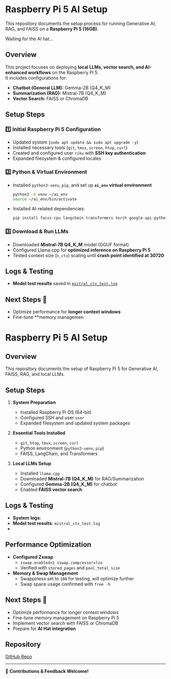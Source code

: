 # Raspberry Pi 5 AI Setup

This repository documents the setup process for running Generative AI, RAG, and FAISS on a **Raspberry Pi 5 (16GB)**.

Waiting for the AI hat...

## Overview

This project focuses on deploying **local LLMs, vector search, and AI-enhanced workflows** on the Raspberry Pi 5.  
It includes configurations for:
- **Chatbot (General LLM):** Gemma-2B (Q4_K_M)
- **Summarization (RAG):** Mistral-7B (Q4_K_M)
- **Vector Search:** FAISS or ChromaDB

## Setup Steps

### 1️⃣ Initial Raspberry Pi 5 Configuration
- Updated system (`sudo apt update && sudo apt upgrade -y`)
- Installed necessary tools (`git`, `tmux`, `screen`, `htop`, `curl`)
- Created and configured user `riku` with **SSH key authentication**
- Expanded filesystem & configured locales

### 2️⃣ Python & Virtual Environment
- Installed `python3-venv`, `pip`, and set up **`ai_env` virtual environment**  
  ```bash
  python3 -m venv ~/ai_env
  source ~/ai_env/bin/activate
  ```
- Installed AI-related dependencies:
  ```bash
  pip install faiss-cpu langchain transformers torch google-api-python-client google-auth
  ```

### 3️⃣ Download & Run LLMs
- Downloaded **Mistral-7B Q4_K_M** model (GGUF format)
- Configured Llama.cpp for **optimized inference on Raspberry Pi 5**
- Tested context size (`n_ctx`) scaling until **crash point identified at 30720**

## Logs & Testing 
- **Model test results** saved in [`mistral_ctx_test.log`](mistral_ctx_test.log)

## Next Steps 🚀
- Optimize performance for **longer context windows**
- Fine-tune **memory managemen

# Raspberry Pi 5 AI Setup

## Overview
This repository documents the setup of Raspberry Pi 5 for Generative AI, FAISS, RAG, and local LLMs.
## Setup Steps
1. **System Preparation**
   - Installed Raspberry Pi OS (64-bit)
   - Configured SSH and user `user`
   - Expanded filesystem and updated system packages

2. **Essential Tools Installed**
   - `git`, `htop`, `tmux`, `screen`, `curl`
   - Python environment (`python3-venv`, `pip`)
   - FAISS, LangChain, and Transformers

3. **Local LLMs Setup**
   - Installed `llama.cpp`
   - Downloaded **Mistral-7B (Q4_K_M)** for RAG/Summarization
   - Configured **Gemma-2B (Q4_K_M)** for chatbot
   - Enabled **FAISS vector search**

## Logs & Testing
- **System logs**: 
- **Model test results**: `mistral_ctx_test.log`
- 

## Performance Optimization
- **Configured Zswap**
  - `zswap.enabled=1 zswap.compressor=lzo`
  - Verified with `stored_pages` and `pool_total_size`
- **Memory & Swap Management**
  - Swappiness set to `100` for testing, will optimize further
  - Swap space usage confirmed with `free -h`

## Next Steps 🚀
- Optimize performance for longer context windows
- Fine-tune memory management on Raspberry Pi 5
- Implement vector search with FAISS or ChromaDB
- Prepare for **AI Hat integration**

## Repository
[GitHub Repo](https://github.com/rrwiren/rpi5-ai-setup)

---

📌 **Contributions & Feedback Welcome!**

